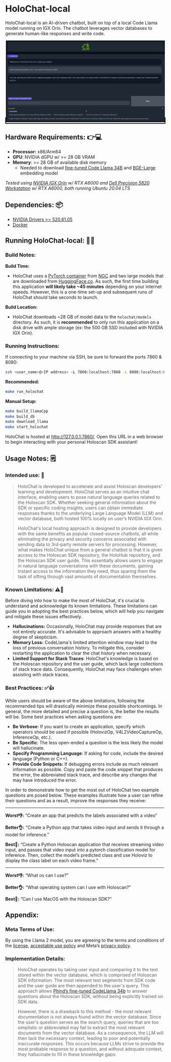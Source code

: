 # HoloChat-local

HoloChat-local is an AI-driven chatbot, built on top of a local Code Llama model running on IGX Orin. The chatbot leverages vector databases to generate human-like responses and write code.
<p align="center">
  <kbd style="border: 2px solid black;">
    <img src="holochat_demo.gif" alt="HoloChat Demo" />
  </kbd>
</p>

## Hardware Requirements: 👉💻
- **Processor:** x86/Arm64
- **GPU**: NVIDIA dGPU w/ >= 28 GB VRAM
- **Memory**: \>= 28 GB of available disk memory
  - Needed to download [fine-tuned Code Llama 34B](https://huggingface.co/TheBloke/Phind-CodeLlama-34B-v2-GGUF) and [BGE-Large](https://huggingface.co/BAAI/bge-large-en) embedding model

*Tested using [NVIDIA IGX Orin](https://www.nvidia.com/en-us/edge-computing/products/igx/) w/ RTX A6000 and [Dell Precision 5820 Workstation](https://www.dell.com/en-us/shop/desktop-computers/precision-5820-tower-workstation/spd/precision-5820-workstation/xctopt5820us) w/ RTX A6000, both running Ubuntu 20.04 LTS*

## Dependencies: 📦
- [NVIDIA Drivers >= 520.61.05](https://www.nvidia.com/download/index.aspx)
- [Docker](https://docs.docker.com/desktop/install/linux-install/)

## Running HoloChat-local: 🏃💨

### Build Notes:

**Build Time:**
- HoloChat uses a [PyTorch container](https://catalog.ngc.nvidia.com/orgs/nvidia/containers/pytorch) from [NGC](https://catalog.ngc.nvidia.com/?filters=&orderBy=weightPopularDESC&query=) and two large models that are downloaded from [HuggingFace.co](https://huggingface.co/). As such, the first time building this application **will likely take ~45 minutes** depending on your internet speeds. However, this is a one-time set-up and subsequent runs of HoloChat should take seconds to launch.

**Build Location:**
- HoloChat downloads ~28 GB of model data to the `holochat/models` directory. As such, it is **recommended** to only run this application on a disk drive with ample storage (ex: the 500 GB SSD included with NVIDIA IGX Orin).


### Running Instructions:

If connecting to your machine via SSH, be sure to forward the ports 7860 & 8080:
```bash
ssh <user_name>@<IP address> -L 7860:localhost:7860 -L 8080:localhost:8080
```

**Recommended:**
```bash
make run_holochat
```

**Manual Setup:**
```bash
make build_llamaCpp
make build_db
make download_llama
make start_holochat
```
HoloChat is hosted at http://127.0.0.1:7860/. Open this URL in a web browser to begin interacting with your personal Holoscan SDK assistant!

## Usage Notes: 🗒️ 

### Intended use: 🎯
  >HoloChat is developed to accelerate and assist Holoscan developers’ learning and development. HoloChat serves as an intuitive chat interface, enabling users to pose natural language queries related to the Holoscan SDK. Whether seeking general information about the SDK or specific coding insights, users can obtain immediate responses thanks to the underlying Large Language Model (LLM) and vector database, both hosted 100% locally on user’s NVIDIA IGX Orin.
  > 
  >HoloChat's local hosting approach is designed to provide developers with the same benefits as popular closed-source chatbots, all while eliminating the privacy and security concerns associated with sending data to 3rd-party remote servers for processing. However, what makes HoloChat unique from a general chatbot is that it is given access to the Holoscan SDK repository, the HoloHub repository, and the Holoscan SDK user guide. This essentially allows users to engage in natural language conversations with these documents, gaining instant access to the information they need, thus sparing them the task of sifting through vast amounts of documentation themselves.

### Known Limitations: ⚠️🚧
Before diving into how to make the most of HoloChat, it's crucial to understand and acknowledge its known limitations. These limitations can guide you in adopting the best practices below, which will help you navigate and mitigate these issues effectively.
* **Hallucinations:** Occasionally, HoloChat may provide responses that are not entirely accurate. It's advisable to approach answers with a healthy degree of skepticism.
* **Memory Loss:** CodeLlama's limited attention window may lead to the loss of previous conversation history. To mitigate this, consider restarting the application to clear the chat history when necessary.
* **Limited Support for Stack Traces**: HoloChat's knowledge is based on the Holoscan repository and the user guide, which lack large collections of stack trace data. Consequently, HoloChat may face challenges when assisting with stack traces.

### Best Practices: ✅👍
While users should be aware of the above limitations, following the recommended tips will drastically minimize these possible shortcomings. In general, the more detailed and precise a question is, the better the results will be. Some best practices when asking questions are:
* **Be Verbose**: If you want to create an application, specify which operators should be used if possible (HolovizOp, V4L2VideoCaptureOp, InferenceOp, etc.).
* **Be Specific**: The less open-ended a question is the less likely the model will hallucinate.
* **Specify Programming Language**: If asking for code, include the desired language (Python or C++).
* **Provide Code Snippets:** If debugging errors include as much relevant information as possible. Copy and paste the code snippet that produces the error, the abbreviated stack trace, and describe any changes that may have introduced the error.

In order to demonstrate how to get the most out of HoloChat two example questions are posed below. These examples illustrate how a user can refine their questions and as a result, improve the responses they receive: 

---
**Worst👎:**
“Create an app that predicts the labels associated with a video”

**Better👌:**
“Create a Python app that takes video input and sends it through a model for inference.”

**Best🙌:**
“Create a Python Holoscan application that receives streaming video input, and passes that video input into a pytorch classification model for inference. Then, collect the model’s predicted class and use Holoviz to display the class label on each video frame.”

---
**Worst👎:**
“What os can I use?”

**Better👌:**
“What operating system can I use with Holoscan?”

**Best🙌:**
“Can I use MacOS with the Holoscan SDK?”


## Appendix:
### Meta Terms of Use:
By using the Llama 2 model, you are agreeing to the terms and conditions of the [license](https://ai.meta.com/llama/license/), [acceptable use policy](https://ai.meta.com/llama/use-policy/) and Meta’s [privacy policy](https://www.facebook.com/privacy/policy/).
### Implementation Details: 
  >HoloChat operates by taking user input and comparing it to the text stored within the vector database, which is comprised of Holoscan SDK information. The most relevant text segments from SDK code and the user guide are then appended to the user's query. This approach allows [Phind’s fine-tuned CodeLlama 34b](https://huggingface.co/Phind/Phind-CodeLlama-34B-v2) to answer questions about the Holoscan SDK, without being explicitly trained on SDK data.
  >
  >However, there is a drawback to this method - the most relevant documentation is not always found within the vector database. Since the user's question serves as the search query, queries that are too simplistic or abbreviated may fail to extract the most relevant documents from the vector database. As a consequence, the LLM will then lack the necessary context, leading to poor and potentially inaccurate responses. This occurs because LLMs strive to provide the most probable response to a question, and without adequate context, they hallucinate to fill in these knowledge gaps.

